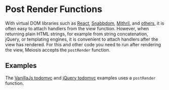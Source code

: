 # Post Render Functions

With virtual DOM libraries such as [React](https://facebook.github.io/react), [Snabbdom](https://github.com/paldepind/snabbdom), [Mithril](http://mithril.js.org), and [others](http://vdom-benchmark.github.io/vdom-benchmark/), it is often easy to attach handlers from the view function. However, when returning plain HTML strings, for example from string concatenation, jQuery, or templating engines, it is convenient to attach handlers after the view has rendered. For this and other code you need to run after rendering the view, Meiosis accepts the `postRender` function.

## Examples

The [VanillaJs todomvc](https://github.com/foxdonut/meiosis-examples/tree/master/examples/todomvc/vanillajs) and [jQuery todomvc](https://github.com/foxdonut/meiosis-examples/tree/master/examples/todomvc/jquery) examples uses a `postRender` function.
